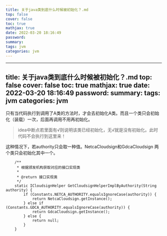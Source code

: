 ```yaml
---
title: 关于java类到底什么时候被初始化？.md
top: false
cover: false
toc: true
mathjax: true
date: 2022-03-20 18:16:49
password:
summary:
tags: jvm
categories: jvm
---
```

---
title: 关于java类到底什么时候被初始化？.md
top: false
cover: false
toc: true
mathjax: true
date: 2022-03-20 18:16:49
password:
summary:
tags: jvm
categories: jvm
---
只有当代码执行到调用了A类的方法时，才会去初始化A类。而且一个类只会初始化（装载）一次，后面再调用不用再初始化。

>idea中断点若里面有√则说明该类已经初始化，无√就是没有初始化。此时代码不会执行到这里来！


这种情况下，若authority只会取一种值。NetcaCloudsign和GdcaCloudsign 两个类只会初始化其中一个。
~~~
    /**
     * 根据颁发机构获取对应的接口实现类
     *
     * @return 接口实现类
     */
    static ICloudsignHelper GetCloudsignHelperImplByAuthority(String authority) {
        if (Constants.NETCA_AUTHORITY.equalsIgnoreCase(authority)) {
            return NetcaCloudsign.getInstance();
        } else if (Constants.GDCA_AUTHORITY.equalsIgnoreCase(authority)) {
            return GdcaCloudsign.getInstance();
        } else {
            return null;
        }
    }
~~~
